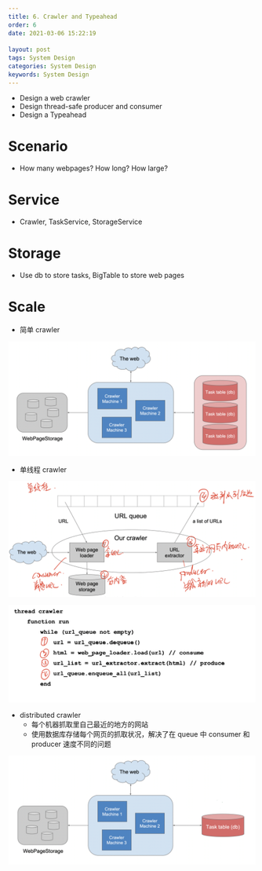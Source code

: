 ```yaml
---
title: 6. Crawler and Typeahead
order: 6
date: 2021-03-06 15:22:19

layout: post
tags: System Design
categories: System Design
keywords: System Design
---
```


- Design a web crawler
- Design thread-safe producer and consumer
- Design a Typeahead

# Scenario

- How many webpages? How long? How large?

# Service

- Crawler, TaskService, StorageService

# Storage

- Use db to store tasks, BigTable to store web pages

# Scale

- 简单 crawler

![Crawler](./assets/simple_crawler.png)

- 单线程 crawler

![Crawler](./assets/crawler.png)

![Crawler](./assets/crawler_code.png)

- distributed crawler
  - 每个机器抓取里自己最近的地方的网站
  - 使用数据库存储每个网页的抓取状况，解决了在 queue 中 consumer 和 producer 速度不同的问题

![Crawler](./assets/distributed_crawler.png)
